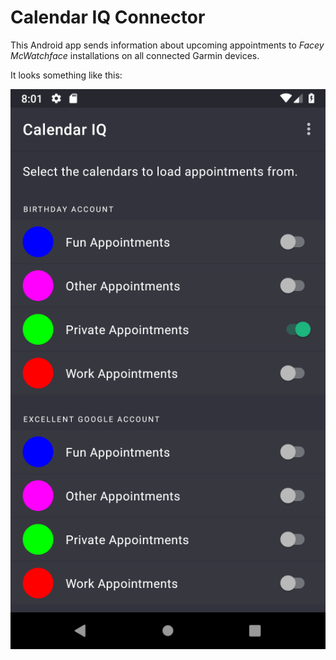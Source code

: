 # Calendar IQ Connector

This Android app sends information about upcoming appointments to _Facey McWatchface_ installations on all connected Garmin devices.

It looks something like this:

![App design](screenshot.png)
